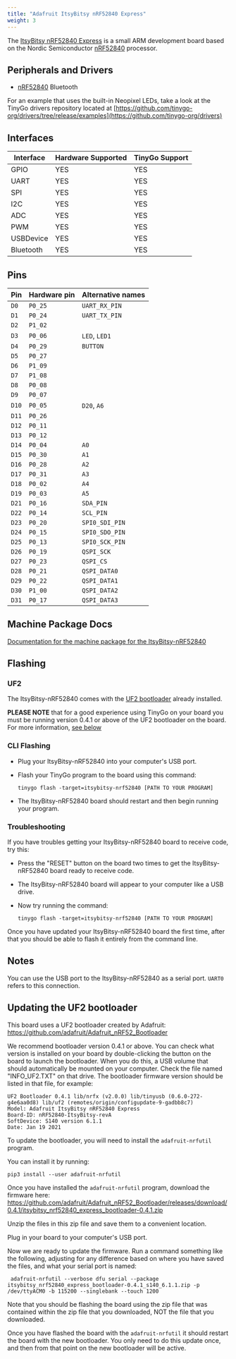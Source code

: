 ```yaml
---
title: "Adafruit ItsyBitsy nRF52840 Express"
weight: 3
---
```


The [ItsyBitsy nRF52840 Express](https://www.adafruit.com/product/4481) is a small ARM development board based on the Nordic Semiconductor [nRF52840](https://www.nordicsemi.com/eng/Products/nRF52840)  processor.

## Peripherals and Drivers

- [nRF52840](https://github.com/tinygo-org/bluetooth) Bluetooth

For an example that uses the built-in Neopixel LEDs, take a look at the TinyGo drivers repository located at [https://github.com/tinygo-org/drivers/tree/release/examples](https://github.com/tinygo-org/drivers)

## Interfaces

| Interface | Hardware Supported | TinyGo Support |
| --------- | ------------- | ----- |
| GPIO      | YES | YES |
| UART      | YES | YES |
| SPI       | YES | YES |
| I2C       | YES | YES |
| ADC       | YES | YES |
| PWM       | YES | YES |
| USBDevice | YES | YES |
| Bluetooth | YES | YES |

## Pins

| Pin               | Hardware pin | Alternative names |
| ----------------- | ------------ | ----------------- |
| `D0`              | `P0_25`      | `UART_RX_PIN`     |
| `D1`              | `P0_24`      | `UART_TX_PIN`     |
| `D2`              | `P1_02`      |                   |
| `D3`              | `P0_06`      | `LED`, `LED1`     |
| `D4`              | `P0_29`      | `BUTTON`          |
| `D5`              | `P0_27`      |                   |
| `D6`              | `P1_09`      |                   |
| `D7`              | `P1_08`      |                   |
| `D8`              | `P0_08`      |                   |
| `D9`              | `P0_07`      |                   |
| `D10`             | `P0_05`      | `D20`, `A6`       |
| `D11`             | `P0_26`      |                   |
| `D12`             | `P0_11`      |                   |
| `D13`             | `P0_12`      |                   |
| `D14`             | `P0_04`      | `A0`              |
| `D15`             | `P0_30`      | `A1`              |
| `D16`             | `P0_28`      | `A2`              |
| `D17`             | `P0_31`      | `A3`              |
| `D18`             | `P0_02`      | `A4`              |
| `D19`             | `P0_03`      | `A5`              |
| `D21`             | `P0_16`      | `SDA_PIN`         |
| `D22`             | `P0_14`      | `SCL_PIN`         |
| `D23`             | `P0_20`      | `SPI0_SDI_PIN`    |
| `D24`             | `P0_15`      | `SPI0_SDO_PIN`    |
| `D25`             | `P0_13`      | `SPI0_SCK_PIN`    |
| `D26`             | `P0_19`      | `QSPI_SCK`        |
| `D27`             | `P0_23`      | `QSPI_CS`         |
| `D28`             | `P0_21`      | `QSPI_DATA0`      |
| `D29`             | `P0_22`      | `QSPI_DATA1`      |
| `D30`             | `P1_00`      | `QSPI_DATA2`      |
| `D31`             | `P0_17`      | `QSPI_DATA3`      |

## Machine Package Docs

[Documentation for the machine package for the ItsyBitsy-nRF52840](../machine/itsybitsy-nrf52840)

## Flashing

### UF2

The ItsyBitsy-nRF52840 comes with the [UF2 bootloader](https://github.com/Microsoft/uf2) already installed.

**PLEASE NOTE** that for a good experience using TinyGo on your board you must be running version 0.4.1 or above of the UF2 bootloader on the board. For more information, [see below](#updating-the-uf2-bootloader)

### CLI Flashing

- Plug your ItsyBitsy-nRF52840 into your computer's USB port.
- Flash your TinyGo program to the board using this command:

    ```shell
    tinygo flash -target=itsybitsy-nrf52840 [PATH TO YOUR PROGRAM]
    ```

- The ItsyBitsy-nRF52840 board should restart and then begin running your program.

### Troubleshooting

If you have troubles getting your ItsyBitsy-nRF52840 board to receive code, try this:

- Press the "RESET" button on the board two times to get the ItsyBitsy-nRF52840 board ready to receive code.
- The ItsyBitsy-nRF52840 board will appear to your computer like a USB drive.
- Now try running the command:

    ```shell
    tinygo flash -target=itsybitsy-nrf52840 [PATH TO YOUR PROGRAM]
    ```

Once you have updated your ItsyBitsy-nRF52840 board the first time, after that you should be able to flash it entirely from the command line.

## Notes

You can use the USB port to the ItsyBitsy-nRF52840 as a serial port. `UART0` refers to this connection.

## Updating the UF2 bootloader

This board uses a UF2 bootloader created by Adafruit: https://github.com/adafruit/Adafruit_nRF52_Bootloader

We recommend bootloader version 0.4.1 or above. You can check what version is installed on your board by double-clicking the button on the board to launch the bootloader. When you do this, a USB volume that should automatically be mounted on your computer. Check the file named "INFO_UF2.TXT" on that drive. The bootloader firmware version should be listed in that file, for example:

```shell
UF2 Bootloader 0.4.1 lib/nrfx (v2.0.0) lib/tinyusb (0.6.0-272-g4e6aa0d8) lib/uf2 (remotes/origin/configupdate-9-gadbb8c7)
Model: Adafruit ItsyBitsy nRF52840 Express
Board-ID: nRF52840-ItsyBitsy-revA
SoftDevice: S140 version 6.1.1
Date: Jan 19 2021
```

To update the bootloader, you will need to install the `adafruit-nrfutil` program.

You can install it by running:

```shell
pip3 install --user adafruit-nrfutil
```

Once you have installed the `adafruit-nrfutil` program, download the firmware here:
https://github.com/adafruit/Adafruit_nRF52_Bootloader/releases/download/0.4.1/itsybitsy_nrf52840_express_bootloader-0.4.1.zip

Unzip the files in this zip file and save them to a convenient location.

Plug in your board to your computer's USB port.

Now we are ready to update the firmware. Run a command something like the following, adjusting for any difference based on where you have saved the files, and what your serial port is named:

```shell
 adafruit-nrfutil --verbose dfu serial --package itsybitsy_nrf52840_express_bootloader-0.4.1_s140_6.1.1.zip -p /dev/ttyACM0 -b 115200 --singlebank --touch 1200
```

Note that you should be flashing the board using the zip file that was contained within the zip file that you downloaded, NOT the file that you downloaded.

Once you have flashed the board with the `adafruit-nrfutil` it should restart the board with the new bootloader. You only need to do this update once, and then from that point on the new bootloader will be active.
